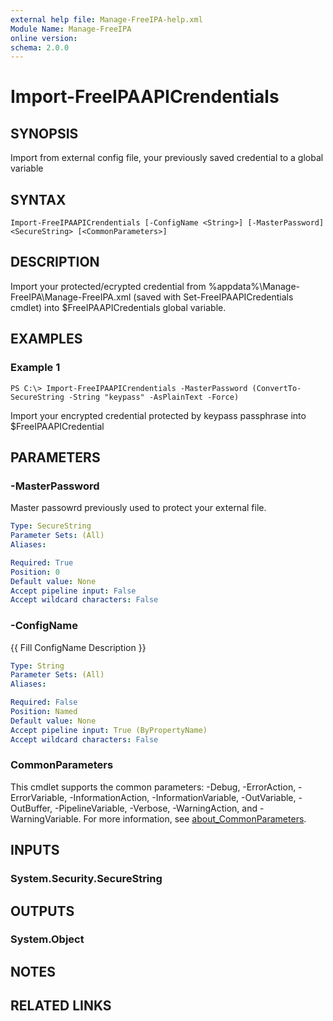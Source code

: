 ```yaml
---
external help file: Manage-FreeIPA-help.xml
Module Name: Manage-FreeIPA
online version:
schema: 2.0.0
---
```


# Import-FreeIPAAPICrendentials

## SYNOPSIS
Import from external config file, your previously saved credential to a global variable

## SYNTAX

```
Import-FreeIPAAPICrendentials [-ConfigName <String>] [-MasterPassword] <SecureString> [<CommonParameters>]
```

## DESCRIPTION
Import your protected/ecrypted credential from %appdata%\Manage-FreeIPA\Manage-FreeIPA.xml (saved with Set-FreeIPAAPICredentials cmdlet) into $FreeIPAAPICredentials global variable.

## EXAMPLES

### Example 1
```
PS C:\> Import-FreeIPAAPICrendentials -MasterPassword (ConvertTo-SecureString -String "keypass" -AsPlainText -Force)
```

Import your encrypted credential protected by keypass passphrase into $FreeIPAAPICredential

## PARAMETERS

### -MasterPassword
Master passowrd previously used to protect your external file.

```yaml
Type: SecureString
Parameter Sets: (All)
Aliases:

Required: True
Position: 0
Default value: None
Accept pipeline input: False
Accept wildcard characters: False
```

### -ConfigName
{{ Fill ConfigName Description }}

```yaml
Type: String
Parameter Sets: (All)
Aliases:

Required: False
Position: Named
Default value: None
Accept pipeline input: True (ByPropertyName)
Accept wildcard characters: False
```

### CommonParameters
This cmdlet supports the common parameters: -Debug, -ErrorAction, -ErrorVariable, -InformationAction, -InformationVariable, -OutVariable, -OutBuffer, -PipelineVariable, -Verbose, -WarningAction, and -WarningVariable. For more information, see [about_CommonParameters](http://go.microsoft.com/fwlink/?LinkID=113216).

## INPUTS

### System.Security.SecureString
## OUTPUTS

### System.Object
## NOTES

## RELATED LINKS
